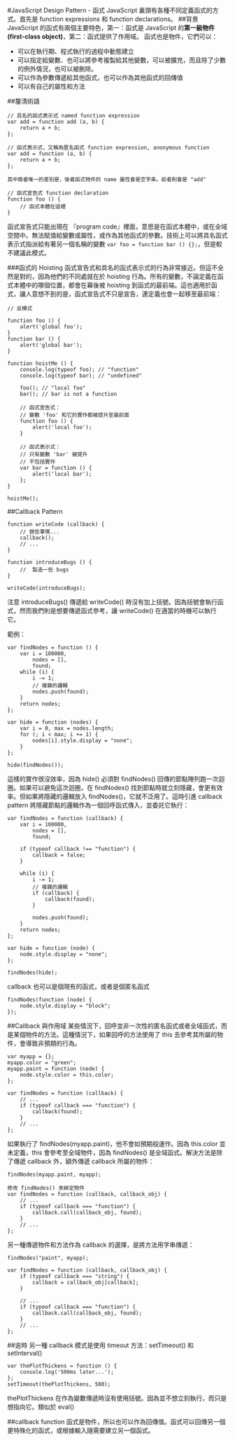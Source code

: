 #JavaScript Design Pattern - 函式
JavaScript 裏頭有各種不同定義函式的方式。首先是 function expressions 和 function declarations。
##背景
JavaScript 的函式有兩個主要特色，第一：函式是 JavaScript 的**第一級物件(first-class object)**，第二：函式提供了作用域。
函式也是物件，它們可以：

* 可以在執行期、程式執行的過程中動態建立
* 可以指定給變數、也可以將參考複製給其他變數，可以被擴充，而且除了少數的例外情況，也可以被刪除。
* 可以作為參數傳遞給其他函式，也可以作為其他函式的回傳值
* 可以有自己的屬性和方法

##釐清術語

	// 具名的函式表示式 named function expression
	var add = function add (a, b) {
		return a + b;
	};
	
	// 函式表示式，又稱為匿名函式 function expression, anonymous function
	var add = function (a, b) {
		return a + b;
	};
	
	其中兩者唯一的差別是，後者函式物件的 name 屬性會是空字串。前者則會是 "add"
	
	// 函式宣告式 function declaration
	function foo () {
		// 函式本體在這裡
	}
	
函式宣告式只能出現在 『program code』裡面，意思是在函式本體中，或在全域空間中。無法賦值給變數或屬性，或作為其他函式的參數。技術上可以將具名函式表示式指派給有著另一個名稱的變數 `var foo = function bar () {};`，但是較不建議此模式。

###函式的 Hoisting
函式宣告式和具名的函式表示式的行為非常接近。但這不全然是對的，因為他們的不同處就在於 hoisting 行為。所有的變數，不論定義在函式本體中的哪個位置，都會在幕後被 hoisting 到函式的最前端。這也適用於函式，讓人意想不到的是，函式宣告式不只是宣告，連定義也會一起移至最前端：

	// 反模式
	
	function foo () {
		alert('global foo');
	}
	function bar () {
		alert('global bar');
	}
	
	function hoistMe () {
		console.log(typeof foo); // "function"
		console.log(typeof bar); // "undefined"
		
		foo(); // "local foo"
		bar(); // bar is not a function
		
		// 函式宣告式：
		// 變數 'foo' 和它的實作都被提升至最前面
		function foo () {
			alert('local foo');
		}
		
		// 函式表示式：
		// 只有變數 'bar' 被提升
		// 不包括實作
		var bar = function () {
			alert('local bar');
		};
	}
	
	hoistMe();
	
##Callback Pattern
	
	function writeCode (callback) {
		// 做些事情...
		callback();
		// ...
	}
	
	function introduceBugs () {
		//	製造一些 bugs
	}
	
	writeCode(introduceBugs);
	
注意 introduceBugs() 傳遞給 writeCode() 時沒有加上括號。因為括號會執行函式，然而我們則是想要傳遞函式參考，讓 writeCode() 在適當的時機可以執行它。

範例：
	
	var findNodes = function () {
		var i = 100000,
			nodes = [],
			found;
		while (i) {
			i -= 1;
			// 複雜的邏輯
			nodes.push(found);
		}
		return nodes;
	};
	
	var hide = function (nodes) {
		var i = 0, max = nodes.length;
		for (; i < max; i += 1) {
			nodes[i].style.display = "none";
		}
	};
	
	hide(findNodes());
	
這樣的實作很沒效率，因為 hide() 必須對 findNodes() 回傳的節點陣列跑一次迴圈。如果可以避免這次迴圈，在 findNodes() 找到節點時就立刻隱藏，會更有效率。但如果將隱藏的邏輯放入 findNodes()，它就不泛用了。這時引進 callback pattern 將隱藏節點的邏輯作為一個回呼函式傳入，並委託它執行：

	var findNodes = function (callback) {
		var i = 100000,
			nodes = [],
			found;
		
		if (typeof callback !== "function") {
			callback = false;
		}
		
		while (i) {
			i -= 1;
			// 複雜的邏輯
			if (callback) {
				callback(found);
			}
			
			nodes.push(found);
		}
		return nodes;
	};
	
	var hide = function (node) {
		node.style.display = "none";
	};
	
	findNodes(hide);
	
callback 也可以是個現有的函式，或者是個匿名函式
	
	findNodes(function (node) {
		node.style.display = "block";
	});
	
##Callback 與作用域
某些情況下，回呼並非一次性的匿名函式或者全域函式，而是某個物件的方法。這種情況下，如果回呼的方法使用了 this 去參考其所屬的物件，會導致非預期的行為。

	var myapp = {};
	myapp.color = "green";
	myapp.paint = function (node) {
		node.style.color = this.color;
	};
	
	var findNodes = function (callback) {
		// ...
		if (typeof callback === "function") {
			callback(found);
		}
		// ...
	};
如果執行了 findNodes(myapp.paint)，他不會如預期般運作。因為 this.color 並未定義，this 會參考至全域物件，因為 findNodes() 是全域函式。解決方法是除了傳遞 callback 外，額外傳遞 callback 所屬的物件：
	 
	findNodes(myapp.paint, myapp);
	
	修改 findNodes() 來綁定物件
	var findNodes = function (callback, callback_obj) {
		// ...
		if (typeof callback === "function") {
			callback.call(callback_obj, found);
		}
		// ...
	};
	
另一種傳遞物件和方法作為 callback 的選擇，是將方法用字串傳遞：
	
	findNodes("paint", myapp);
	
	var findNodes = function (callback, callback_obj) {
		if (typeof callback === "string") {
			callback = callback_obj[callback];
		}
		
		// ...
		if (typeof callback === "function") {
			callback.call(callback_obj, found);
		}
		// ...
	};
	
##逾時
另一種 callback 模式是使用 timeout 方法：setTimeout() 和 setInterval()

	var thePlotThickens = function () {
		console.log('500ms later...');
	};
	setTimeout(thePlotThickens, 500);
	
thePlotThickens 在作為變數傳遞時沒有使用括號。因為並不想立刻執行，而只是想指向它。類似於 eval()

##callback function
函式是物件，所以也可以作為回傳值。函式可以回傳另一個更特殊化的函式，或根據輸入隨需要建立另一個函式。
